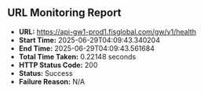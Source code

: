 ## URL Monitoring Report

- **URL:** https://api-gw1-prod1.fisglobal.com/gw/v1/health
- **Start Time:** 2025-06-29T04:09:43.340204
- **End Time:** 2025-06-29T04:09:43.561684
- **Total Time Taken:** 0.22148 seconds
- **HTTP Status Code:** 200
- **Status:** Success
- **Failure Reason:** N/A
